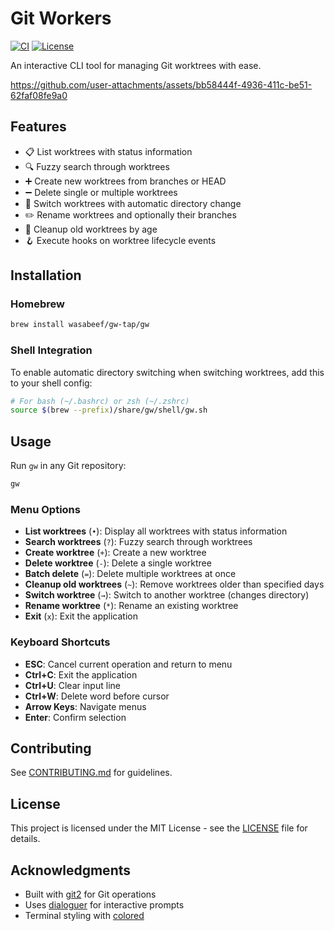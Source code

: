 # Git Workers

[![CI](https://github.com/wasabeef/git-workers/actions/workflows/ci.yml/badge.svg)](https://github.com/wasabeef/git-workers/actions/workflows/ci.yml)
[![License](https://img.shields.io/badge/license-MIT-blue.svg)](LICENSE)

An interactive CLI tool for managing Git worktrees with ease.

https://github.com/user-attachments/assets/bb58444f-4936-411c-be51-62faf08fe9a0

## Features

- 📋 List worktrees with status information
- 🔍 Fuzzy search through worktrees
- ➕ Create new worktrees from branches or HEAD
- ➖ Delete single or multiple worktrees
- 🔄 Switch worktrees with automatic directory change
- ✏️ Rename worktrees and optionally their branches
- 🧹 Cleanup old worktrees by age
- 🪝 Execute hooks on worktree lifecycle events

## Installation

### Homebrew

```bash
brew install wasabeef/gw-tap/gw
```

### Shell Integration

To enable automatic directory switching when switching worktrees, add this to your shell config:

```bash
# For bash (~/.bashrc) or zsh (~/.zshrc)
source $(brew --prefix)/share/gw/shell/gw.sh
```

## Usage

Run `gw` in any Git repository:

```bash
gw
```

### Menu Options

- **List worktrees** (`•`): Display all worktrees with status information
- **Search worktrees** (`?`): Fuzzy search through worktrees
- **Create worktree** (`+`): Create a new worktree
- **Delete worktree** (`-`): Delete a single worktree
- **Batch delete** (`=`): Delete multiple worktrees at once
- **Cleanup old worktrees** (`~`): Remove worktrees older than specified days
- **Switch worktree** (`→`): Switch to another worktree (changes directory)
- **Rename worktree** (`*`): Rename an existing worktree
- **Exit** (`x`): Exit the application

### Keyboard Shortcuts

- **ESC**: Cancel current operation and return to menu
- **Ctrl+C**: Exit the application
- **Ctrl+U**: Clear input line
- **Ctrl+W**: Delete word before cursor
- **Arrow Keys**: Navigate menus
- **Enter**: Confirm selection

## Contributing

See [CONTRIBUTING.md](CONTRIBUTING.md) for guidelines.

## License

This project is licensed under the MIT License - see the [LICENSE](LICENSE) file for details.

## Acknowledgments

- Built with [git2](https://github.com/rust-lang/git2-rs) for Git operations
- Uses [dialoguer](https://github.com/console-rs/dialoguer) for interactive prompts
- Terminal styling with [colored](https://github.com/colored-rs/colored)
